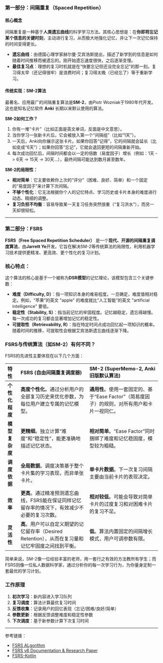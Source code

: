 ### 第一部分：间隔重复（Spaced Repetition）

#### 核心概念
间隔重复是一种基于**人类遗忘曲线**的科学学习方法。其核心思想是：在**你即将忘记某个信息的关键时刻**，主动进行复习，从而极大地强化记忆，并让下一次记忆保持的时间变得更长。

*   **遗忘曲线**：由德国心理学家赫尔曼·艾宾浩斯提出，描述了新学到的信息是如何随着时间推移而被遗忘的。刚开始遗忘速度很快，之后逐渐变慢。
*   **最佳复习点**：理想的复习时机就是在“快要忘记但还没完全忘记”的那一刻。复习得太早（还记得很牢）是浪费时间；复习得太晚（已经忘了）等于重新学习。

#### 传统实现：SM-2算法
最著名、应用最广的间隔重复算法是**SM-2**，由Piotr Wozniak于1980年代开发。这也是知名记忆软件 **Anki** 长期以来默认使用的算法。

**SM-2如何工作？**
1.  你有一堆“卡片”（比如正面是英文单词，反面是中文意思）。
2.  当你学习一张新卡片后，它会被放入第一个“间隔组”（比如“1天”）。
3.  一天后，Anki向你展示这张卡片。如果你回答“记得”，它的间隔就会延长（比如变成“6天”）；如果你回答“忘记”，它就会退回更短的间隔重新开始。
4.  每次成功回忆后，间隔时间都会以一定的倍数（易度因子）增长（例如：1天 -> 6天 -> 15天 -> 30天...），最终间隔可能达到数月甚至数年。

**SM-2的局限性：**
*   **相对简单**：它主要依赖你上次的“评分”（困难、良好、简单）和一个固定的“易度因子”来计算下次间隔。
*   **不够个性化**：它无法根据你个人的记忆特点、学习历史或卡片本身的难度进行动态、精细的调整。
*   **复习负担不均衡**：容易导致某一天复习任务突然很重（“复习洪水”），而另一天却很轻松。

---
### 第二部分：FSRS

**FSRS（Free Spaced Repetition Scheduler）** 是一个**现代、开源的间隔重复调度算法**，由**Jarrett Ye**开发。它旨在解决SM-2等传统算法的局限性，利用机器学习技术提供更精准、更高效、更个性化的复习计划。

### 核心特点：
这个算法的核心是基于一个被称为**DSR模型**的记忆理论，该模型包含三个关键参数：

* **难度（Difficulty, D）**：指一项知识本身的难易程度。一旦确定，难度值相对稳定。例如，“苹果”的英文 "apple" 的难度就比“人工智能”的英文 "artificial intelligence" 要低。
* **稳定性（Stability, S）**：指当前记忆的牢固程度。记忆越稳定，遗忘得越慢。每一次成功的复习都会显著增加记忆的稳定性。
* **可提取性（Retrievability, R）**：指在特定时间点成功回忆起一项知识的概率。随着时间的推移，可提取性会根据艾宾浩斯遗忘曲线逐渐下降。


### FSRS与传统算法（如SM-2）有何不同？

FSRS的先进性主要体现在以下几个方面：

| 特性 | FSRS (自由间隔重复调度器) | SM-2 (SuperMemo-2, Anki旧版默认算法) |
| :--- | :--- | :--- |
| **个性化程度** | **高度个性化**。通过分析用户的全部复习历史来优化参数，为每位用户建立专属的记忆模型。 | **通用性**。使用一套固定的、基于“Ease Factor”（简易度因子）的规则，对所有用户和卡片一视同仁。 |
| **模型复杂度** | **更精细**。独立计算“难度”和“稳定性”，能更准确地描述记忆状态。 | **相对简单**。“Ease Factor”同时捆绑了难度和记忆稳固度，模型较为粗糙。 |
| **调度依据** | **全局数据**。调度决策基于整个卡片集的学习表现，而非单张卡片。 | **单卡片数据**。下一次复习间隔主要由当前卡片的表现决定。 |
| **效率** | **更高**。通过精准预测遗忘曲线，FSRS能在保证同样记忆留存率的情况下，有效减少不必要的复习次数。 | **相对较低**。可能会导致对简单卡片的过度复习和对困难卡片的复习不足。 |
| **灵活性** | **高**。用户可以自定义期望的记忆留存率（Desired Retention），从而在复习量和记忆牢固度之间找到平衡。 | **低**。算法内置固定的间隔增长模式，用户可调参数有限。 |

简单来说，SM-2像一位经验丰富的老师，用一套行之有效的方法教所有学生；而FSRS则像一位私人数据科学家，通过分析你的每一次学习行为，为你量身定制一套最优的学习计划。


### 工作原理

1. **初次学习**：新内容进入学习队列
2. **复习调度**：算法计算最优复习时间
3. **反馈收集**：记录用户的回忆表现（忘记/困难/良好/简单）
4. **参数更新**：根据反馈调整难度和稳定性参数
5. **下次调度**：基于新参数计算下次复习时间

---

参考链接：
- [FSRS ALgorithm](https://github.com/open-spaced-repetition/fsrs4anki)
- [FSRS v6 Documentation & Research Paper](https://github.com/open-spaced-repetition/fsrs4anki/wiki/Research-resources)
- [FSRS-Kotlin](https://github.com/open-spaced-repetition/FSRS-Kotlin)
